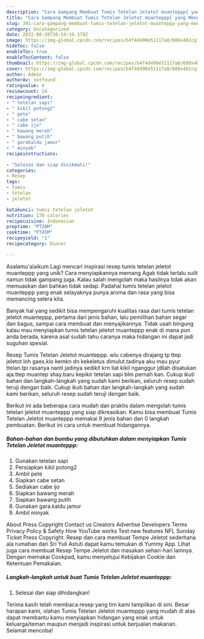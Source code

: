 ```yaml
---
description: "Cara Gampang Membuat Tumis Tetelan Jeletot muanteppp{ yang Menggugah Selera"
title: "Cara Gampang Membuat Tumis Tetelan Jeletot muanteppp{ yang Menggugah Selera"
slug: 391-cara-gampang-membuat-tumis-tetelan-jeletot-muanteppp-yang-menggugah-selera
category: Uncategorized
date: 2022-08-28T20:54:19.379Z
image: https://img-global.cpcdn.com/recipes/b4f4d490e51117a8/680x482cq70/tumis-tetelan-jeletot-muanteppp-foto-resep-utama.jpg
hideToc: false
enableToc: true
enableTocContent: false
thumbnail: https://img-global.cpcdn.com/recipes/b4f4d490e51117a8/680x482cq70/tumis-tetelan-jeletot-muanteppp-foto-resep-utama.jpg
cover: https://img-global.cpcdn.com/recipes/b4f4d490e51117a8/680x482cq70/tumis-tetelan-jeletot-muanteppp-foto-resep-utama.jpg
author: Admin
authorAv: notfound
ratingvalue: 4
reviewcount: 14
recipeingredient:
- " tetelan sapi"
- " kikil potong2"
- " pete"
- " cabe setan"
- " cabe ijo"
- " bawang merah"
- " bawang putih"
- " garakaldu jamur"
- " minyak"
recipeinstructions:

- "Selesai dan siap dinikmati!"
categories:
- Resep
tags:
- tumis
- tetelan
- jeletot

katakunci: tumis tetelan jeletot 
nutrition: 170 calories
recipecuisine: Indonesian
preptime: "PT20M"
cooktime: "PT45M"
recipeyield: "1"
recipecategory: Dinner

---
```



Asalamu'alaikum Lagi mencari inspirasi resep tumis tetelan jeletot muanteppp yang unik? Cara menyiapkannya memang Agak tidak terlalu sulit namun tidak gampang juga. Kalau salah mengolah maka hasilnya tidak akan memuaskan dan bahkan tidak sedap. Padahal tumis tetelan jeletot muanteppp yang enak selayaknya punya aroma dan rasa yang bisa memancing selera kita.


Banyak hal yang sedikit bisa mempengaruhi kualitas rasa dari tumis tetelan jeletot muanteppp, pertama dari jenis bahan, lalu pemilihan bahan segar dan bagus, sampai cara membuat dan menyajikannya. Tidak usah bingung kalau mau menyiapkan tumis tetelan jeletot muanteppp enak di mana pun anda berada, karena asal sudah tahu caranya maka hidangan ini dapat jadi suguhan spesial.

Resep Tumis Tetelan Jeletot muanteppp. wlu cabenya dirajang tp ttep jeletot loh gaes.klo kemkn dn kekeletus dimulut.tadinya aku mau pyur ttelan.tpi rasanya nanti jadinya sedikit krn liat kikil nganggur jdilah disatukan aja.ttep muantep shay.baru kepikir tetelan sapi blm pernah kan. Cukup ikuti bahan dan langkah-langkah yang sudah kami berikan, seluruh resep sudah teruji dengan baik. Cukup ikuti bahan dan langkah-langkah yang sudah kami berikan, seluruh resep sudah teruji dengan baik.


Berikut ini ada beberapa cara mudah dan praktis dalam mengolah tumis tetelan jeletot muanteppp yang siap dikreasikan. Kamu bisa membuat Tumis Tetelan Jeletot muanteppp memakai 9 jenis bahan dan 0 langkah pembuatan. Berikut ini cara untuk membuat hidangannya.

<!--inarticleads1-->

##### Bahan-bahan dan bumbu yang dibutuhkan dalam menyiapkan Tumis Tetelan Jeletot muanteppp:

1. Gunakan  tetelan sapi
1. Persiapkan  kikil potong2
1. Ambil  pete
1. Siapkan  cabe setan
1. Sediakan  cabe ijo
1. Siapkan  bawang merah
1. Siapkan  bawang putih
1. Gunakan  gara.kaldu jamur
1. Ambil  minyak


About Press Copyright Contact us Creators Advertise Developers Terms Privacy Policy &amp; Safety How YouTube works Test new features NFL Sunday Ticket Press Copyright. Resep dan cara membuat Tempe Jeletot sederhana ala rumahan dari Sri Yuli Astuti dapat kamu temukan di Yummy App. Lihat juga cara membuat Resep Tempe Jeletot dan masakan sehari-hari lainnya. Dengan memakai Cookpad, kamu menyetujui Kebijakan Cookie dan Ketentuan Pemakaian. 

<!--inarticleads2-->

##### Langkah-langkah untuk buat Tumis Tetelan Jeletot muanteppp:


1. Selesai dan siap dihidangkan!



Terima kasih telah membaca resep yang tim kami tampilkan di sini. Besar harapan kami, olahan Tumis Tetelan Jeletot muanteppp yang mudah di atas dapat membantu kamu menyiapkan hidangan yang enak untuk keluarga/teman maupun menjadi inspirasi untuk berjualan makanan. Selamat mencoba!
